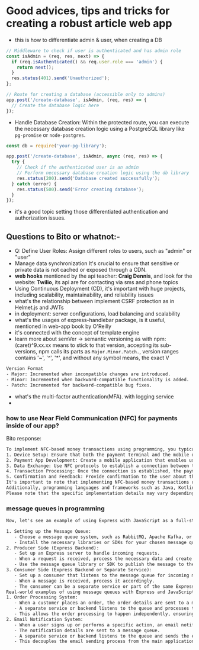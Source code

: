 # Good advices, tips and tricks for creating a robust article web app

- this is how to differentiate admin & user, when creating a DB

```js
// Middleware to check if user is authenticated and has admin role
const isAdmin = (req, res, next) => {
  if (req.isAuthenticated() && req.user.role === 'admin') {
    return next();
  }
  res.status(401).send('Unauthorized');
};

// Route for creating a database (accessible only to admins)
app.post('/create-database', isAdmin, (req, res) => {
  // Create the database logic here
});
```

- Handle Database Creation: Within the protected route, you can execute the necessary database creation logic using a PostgreSQL library like `pg-promise` or `node-postgres`.

```javascript
const db = require('your-pg-library');

app.post('/create-database', isAdmin, async (req, res) => {
  try {
    // Check if the authenticated user is an admin
    // Perform necessary database creation logic using the db library
    res.status(200).send('Database created successfully');
  } catch (error) {
    res.status(500).send('Error creating database');
  }
});
```

- it's a good topic setting those differentiated authentication and authorization issues.

## Questions to Bito or whatnot:-

- Q: Define User Roles: Assign different roles to users, such as "admin" or "user"
- Manage data synchronization
It's crucial to ensure that sensitive or private data is not cached or exposed through a CDN.
- **web hooks** mentioned by the api teacher: **Craig Dennis**, and look for the website: **Twilio**, its api are for contacting via sms and phone topics
- Using Continuous Deployment (CD), it's important with huge projects, including scalability, maintainability, and reliability issues
- what's the relationship between  implement CSRF protection as in Helmet.js and JWTs
- in deployment: server configurations, load balancing and scalability
- what's the usages of express-handlebar package, is it useful, mentioned in web-app book by O'Reilly
- it's connected with the concept of template engine
- learn more about semVer -> semantic versioning as with npm: (caret)^9.xx.xx means to stick to that version, accepting its sub-versions, npm calls its parts as `Major.Minor.Patch.`, version ranges contains '~', '^', '*', and without any symbol means, the exact V

```txt
Version Format
- Major: Incremented when incompatible changes are introduced.
- Minor: Incremented when backward-compatible functionality is added.
- Patch: Incremented for backward-compatible bug fixes.
```

- what's the multi-factor authentication(MFA). with logging service
- 

### how to use Near Field Communication (NFC) for payments inside of our app?

Bito response:

```txt
To implement NFC-based money transactions using programming, you typically need to consider the following steps:
1. Device Setup: Ensure that both the payment terminal and the mobile device support NFC functionality and have it enabled.
2. Payment App Development: Create a mobile application that enables users to initiate and complete payment transactions. This app should have the necessary security measures, such as encryption and authentication, to ensure secure transactions.
3. Data Exchange: Use NFC protocols to establish a connection between the mobile device and the payment terminal. This involves exchanging data, such as transaction details and payment credentials, securely between the two devices.
4. Transaction Processing: Once the connection is established, the payment terminal processes the transaction by verifying the payment credentials and deducting the appropriate amount from the user's account. This step may involve integration with payment gateways or financial institutions.
5. Confirmation and Feedback: Provide confirmation to the user about the successful completion of the transaction. This can include displaying transaction details, sending receipts, or updating account balances.
It's important to note that implementing NFC-based money transactions requires adherence to security standards and compliance with payment industry regulations. Therefore, it is advisable to consult relevant documentation, guidelines, and APIs provided by payment service providers or financial institutions to ensure compliance and security.
Additionally, programming languages and frameworks such as Java, Kotlin, Swift, or frameworks like React Native, Xamarin, or Flutter can be used to develop the mobile application for NFC-based money transactions.
Please note that the specific implementation details may vary depending on the platform, payment provider, and programming language you choose. It is recommended to refer to the documentation and resources provided by your chosen platform or payment service provider for more detailed guidance.
```

### message queues in programming

```txt
Now, let's see an example of using Express with JavaScript as a full-stack production project with a message queue.

1. Setting up the Message Queue:
   - Choose a message queue system, such as RabbitMQ, Apache Kafka, or AWS SQS.
   - Install the necessary libraries or SDKs for your chosen message queue system.
2. Producer Side (Express Backend):
   - Set up an Express server to handle incoming requests.
   - When a request is received, process the necessary data and create a message.
   - Use the message queue library or SDK to publish the message to the queue.
3. Consumer Side (Express Backend or Separate Service):
   - Set up a consumer that listens to the message queue for incoming messages.
   - When a message is received, process it accordingly.
   - The consumer can be a separate service or part of the same Express backend.
Real-world examples of using message queues with Express and JavaScript can include:
1. Order Processing System:
   - When a customer places an order, the order details are sent to a message queue.
   - A separate service or backend listens to the queue and processes the order asynchronously.
   - This allows the order processing to happen independently, ensuring scalability and fault tolerance.
2. Email Notification System:
   - When a user signs up or performs a specific action, an email notification is triggered.
   - The notification details are sent to a message queue.
   - A separate service or backend listens to the queue and sends the email notifications asynchronously.
   - This decouples the email sending process from the main application, improving performance and reliability.
```